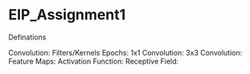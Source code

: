 # EIP_Assignment1
Definations

Convolution:
Filters/Kernels
Epochs:
1x1 Convolution:
3x3 Convolution:
Feature Maps:
Activation Function:
Receptive Field:
